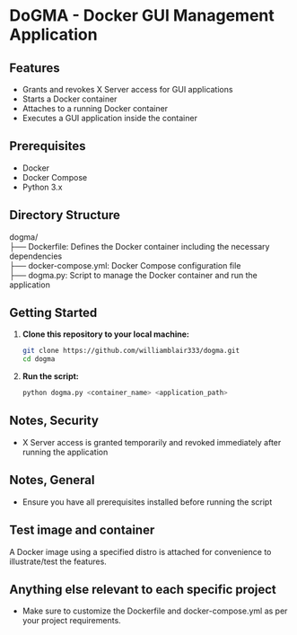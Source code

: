 # DoGMA - Docker GUI Management Application

## Features

- Grants and revokes X Server access for GUI applications
- Starts a Docker container
- Attaches to a running Docker container
- Executes a GUI application inside the container

## Prerequisites

- Docker
- Docker Compose
- Python 3.x

## Directory Structure

dogma/  
├── Dockerfile: Defines the Docker container including the necessary dependencies  
├── docker-compose.yml: Docker Compose configuration file  
├── dogma.py: Script to manage the Docker container and run the application  
  
## Getting Started

1. **Clone this repository to your local machine:**
    ```bash
    git clone https://github.com/williamblair333/dogma.git
    cd dogma
    ```
2. **Run the script:**
    ```bash
    python dogma.py <container_name> <application_path>
    ```
## Notes, Security

- X Server access is granted temporarily and revoked immediately after running the application

## Notes, General

- Ensure you have all prerequisites installed before running the script

## Test image and container

A Docker image using a specified distro is attached for convenience to illustrate/test the features.

## Anything else relevant to each specific project

- Make sure to customize the Dockerfile and docker-compose.yml as per your project requirements.
